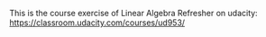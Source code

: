 This is the course exercise of Linear Algebra Refresher on udacity:
https://classroom.udacity.com/courses/ud953/

